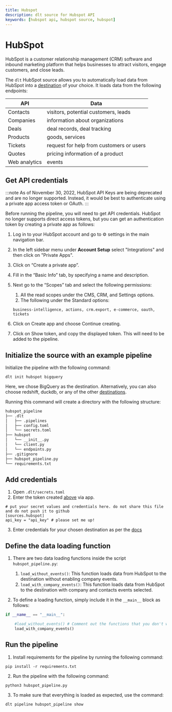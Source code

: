 ```yaml
---
title: Hubspot
description: dlt source for Hubspot API
keywords: [hubspot api, hubspot source, hubspot]
---
```


# HubSpot

HubSpot is a customer relationship management (CRM) software and inbound marketing platform that helps businesses to attract visitors, engage customers, and close leads. 

The `dlt` HubSpot source allows you to automatically load data from HubSpot into a [destination](https://dlthub.com/docs/destinations) of your choice. It loads data from the following endpoints:

|API|Data|
| --- | --- |
| Contacts | visitors, potential customers, leads |
| Companies | information about organizations  |
| Deals | deal records, deal tracking |
| Products | goods, services |
| Tickets | request for help from customers or users |
| Quotes | pricing information of a product |
| Web analytics  | events |

## Get API credentials

:::note
As of November 30, 2022, HubSpot API Keys are being deprecated and are no longer supported. Instead, it would be best to authenticate using a private app access token or OAuth.
:::

Before running the pipeline, you will need to get API credentials. HubSpot no longer supports direct access tokens, but you can get an authentication token by creating a private app as follows:

1. Log in to your HubSpot account and go to ⚙️ settings in the main navigation bar.
2. In the left sidebar menu under **Account Setup** select "Integrations" and then click on "Private Apps".
4. Click on “Create a private app”.
5. Fill in the “Basic Info” tab, by specifying a name and description.
6. Next go to the “Scopes” tab and select the following permissions:
    1. All the read scopes under the CMS, CRM, and Settings options.
    2. The following under the Standard options:
    
    ```
    business-intelligence, actions, crm.export, e-commerce, oauth, tickets
    ```
    
7. Click on Create app and choose Continue creating.
8. Click on Show token, and copy the displayed token. This will need to be added to the pipeline.
        

## Initialize the source with an example pipeline

Initialize the pipeline with the following command:

`dlt init hubspot bigquery`

Here, we chose BigQuery as the destination. Alternatively, you can also choose redshift, duckdb, or any of the other [destinations](https://dlthub.com/docs/destinations/duckdb).

Running this command will create a directory with the following structure:

```bash
hubspot_pipeline
├── .dlt
│   ├── .pipelines
│   ├── config.toml
│   └── secrets.toml
├── hubspot
│   └── __init__.py
│   └── client.py
│   └── endpoints.py
├── .gitignore
├── hubspot_pipeline.py
└── requirements.txt
```
## Add credentials

1. Open `.dlt/secrets.toml`
2. Enter the token created [above](#get-api-credentials) via app.
```
# put your secret values and credentials here. do not share this file and do not push it to github
[sources.hubspot]
api_key = "api_key" # please set me up!
```
3. Enter credentials for your chosen destination as per the [docs](https://dlthub.com/docs/destinations#google-bigquery)
## Define the data loading function

1. There are two data loading functions inside the script `hubspot_pipeline.py`:
    1. `load_without_events()`: This function loads data from HubSpot to the destination without enabling company events.
    2. `load_with_company_events()`: This function loads data from HubSpot to the destination with company and contacts events selected.
    
2. To define a loading function, simply include it in the `__main__` block as follows:
```python
if __name__ == "__main__":

    #load_without_events() # Comment out the functions that you don't want to use
    load_with_company_events()
```

## Run the pipeline[](https://dlthub.com/docs/pipelines/pipedrive#run-the-pipeline)

1. Install requirements for the pipeline by running the following command:

```
pip install -r requirements.txt

```

2. Run the pipeline with the following command:

```
python3 hubspot_pipeline.py

```

3. To make sure that everything is loaded as expected, use the command:
```
dlt pipeline hubspot_pipeline show 
```
